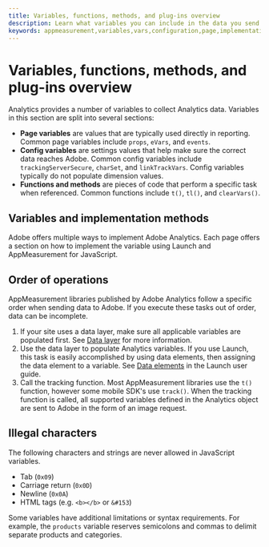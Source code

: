```yaml
---
title: Variables, functions, methods, and plug-ins overview
description: Learn what variables you can include in the data you send to Adobe to improve reporting.
keywords: appmeasurement,variables,vars,configuration,page,implementation
---
```


# Variables, functions, methods, and plug-ins overview

Analytics provides a number of variables to collect Analytics data. Variables in this section are split into several sections:

* **Page variables** are values that are typically used directly in reporting. Common page variables include `props`, `eVars`, and `events`.
* **Config variables** are settings values that help make sure the correct data reaches Adobe. Common config variables include `trackingServerSecure`, `charSet`, and `linkTrackVars`. Config variables typically do not populate dimension values.
* **Functions and methods** are pieces of code that perform a specific task when referenced. Common functions include `t()`, `tl()`, and `clearVars()`.

## Variables and implementation methods

Adobe offers multiple ways to implement Adobe Analytics. Each page offers a section on how to implement the variable using Launch and AppMeasurement for JavaScript.

## Order of operations

AppMeasurement libraries published by Adobe Analytics follow a specific order when sending data to Adobe. If you execute these tasks out of order, data can be incomplete.

1. If your site uses a data layer, make sure all applicable variables are populated first. See [Data layer](../prepare/data-layer.md) for more information.
2. Use the data layer to populate Analytics variables. If you use Launch, this task is easily accomplished by using data elements, then assigning the data element to a variable. See [Data elements](https://docs.adobe.com/content/help/en/launch/using/reference/manage-resources/data-elements.html) in the Launch user guide.
3. Call the tracking function. Most AppMeasurement libraries use the `t()` function, however some mobile SDK's use `track()`. When the tracking function is called, all supported variables defined in the Analytics object are sent to Adobe in the form of an image request.

## Illegal characters

The following characters and strings are never allowed in JavaScript variables.

* Tab (`0x09`)
* Carriage return (`0x0D`)
* Newline (`0x0A`)
* HTML tags (e.g. `<b></b>` or `&#153`)

Some variables have additional limitations or syntax requirements. For example, the `products` variable reserves semicolons and commas to delimit separate products and categories.
